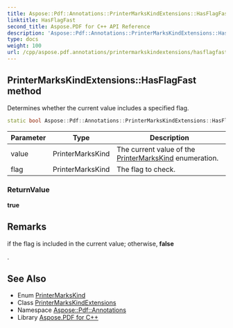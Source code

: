 ```yaml
---
title: Aspose::Pdf::Annotations::PrinterMarksKindExtensions::HasFlagFast method
linktitle: HasFlagFast
second_title: Aspose.PDF for C++ API Reference
description: 'Aspose::Pdf::Annotations::PrinterMarksKindExtensions::HasFlagFast method. Determines whether the current value includes a specified flag in C++.'
type: docs
weight: 100
url: /cpp/aspose.pdf.annotations/printermarkskindextensions/hasflagfast/
---
```

## PrinterMarksKindExtensions::HasFlagFast method


Determines whether the current value includes a specified flag.

```cpp
static bool Aspose::Pdf::Annotations::PrinterMarksKindExtensions::HasFlagFast(PrinterMarksKind value, PrinterMarksKind flag)
```


| Parameter | Type | Description |
| --- | --- | --- |
| value | PrinterMarksKind | The current value of the [PrinterMarksKind](../../printermarkskind/) enumeration. |
| flag | PrinterMarksKind | The flag to check. |

### ReturnValue

**true**
## Remarks



if the flag is included in the current value; otherwise, **false**

.
## See Also

* Enum [PrinterMarksKind](../../printermarkskind/)
* Class [PrinterMarksKindExtensions](../)
* Namespace [Aspose::Pdf::Annotations](../../)
* Library [Aspose.PDF for C++](../../../)
